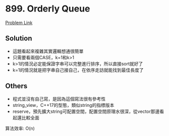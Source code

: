 # 899. Orderly Queue

[Problem Link](https://leetcode.com/problems/orderly-queue/)

## Solution

* 這題看起來複雜其實邏輯想通很簡單
* 只需要看兩個CASE，k=1和k>1
* k>1的情況必定能保證字串可以完整進行排序，所以直接sort就好了
* k=1的情況就是把字串自己接自己，在依序走訪就能找到最佳長度了

## Others
* 程式並沒有自己寫，是因為這個寫法很有參考性
* string_view，C++17的型態，類似string的指標版本
* reserve，預先擴大string可配置空間，配置空間原理水很深，從vector那邊看起還比較全面

算法效率: O(n)<br>
